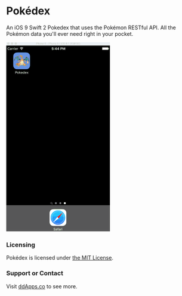 # Pokédex
An iOS 9 Swift 2 Pokedex that uses the Pokémon RESTful API. All the Pokémon data you'll ever need right in your pocket.

![](https://github.com/duliodenis/pokedex/blob/master/art/screenshot/pokedex3.gif)

### Licensing
Pokédex is licensed under [the MIT License](https://github.com/duliodenis/pokedex/blob/master/LICENSE).

### Support or Contact
Visit [ddApps.co](http://ddapps.co) to see more.
